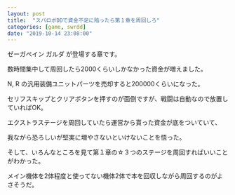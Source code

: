 ```yaml
---
layout: post
title:  "スパロボDDで資金不足に陥ったら第１章を周回しろ"
categories: [game, swrdd]
date: "2019-10-14 23:08:00"
---
```


ゼーガペイン ガルダ が登場する章です。

数時間集中して周回したら2000くらいしかなかった資金が増えました。

N, R の汎用装備ユニットパーツを売却すると200000くらいになった。

セリフスキップとクリアボタンを押すのが面倒ですが、戦闘は自動なので放置していればOK。

エクストラステージを周回していたら運営から貰った資金が底をついていて、

我ながら恐ろしいが堅実に増やさないといけないことを悟った。

そして、いろんなところを見て第１章の☆３つのステージを周回すればいいことがわかった。

メイン機体を2体程度と使ってない機体2体で本を回収しながら周回するのがよさそうだ。

